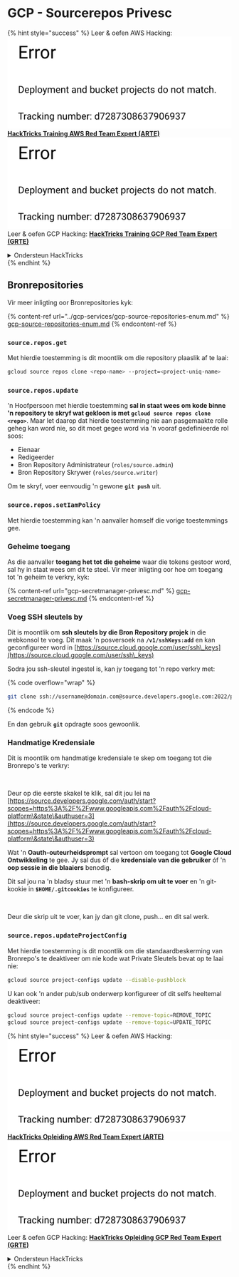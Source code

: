 # GCP - Sourcerepos Privesc

{% hint style="success" %}
Leer & oefen AWS Hacking:<img src="../../../.gitbook/assets/image (1) (1).png" alt="" data-size="line">[**HackTricks Training AWS Red Team Expert (ARTE)**](https://training.hacktricks.xyz/courses/arte)<img src="../../../.gitbook/assets/image (1) (1).png" alt="" data-size="line">\
Leer & oefen GCP Hacking: <img src="../../../.gitbook/assets/image (2).png" alt="" data-size="line">[**HackTricks Training GCP Red Team Expert (GRTE)**<img src="../../../.gitbook/assets/image (2).png" alt="" data-size="line">](https://training.hacktricks.xyz/courses/grte)

<details>

<summary>Ondersteun HackTricks</summary>

* Kyk na die [**subskripsie planne**](https://github.com/sponsors/carlospolop)!
* **Sluit aan by die** 💬 [**Discord groep**](https://discord.gg/hRep4RUj7f) of die [**telegram groep**](https://t.me/peass) of **volg** ons op **Twitter** 🐦 [**@hacktricks\_live**](https://twitter.com/hacktricks\_live)**.**
* **Deel hacking truuks deur PRs in te dien na die** [**HackTricks**](https://github.com/carlospolop/hacktricks) en [**HackTricks Cloud**](https://github.com/carlospolop/hacktricks-cloud) github repos.

</details>
{% endhint %}

## Bronrepositories

Vir meer inligting oor Bronrepositories kyk:

{% content-ref url="../gcp-services/gcp-source-repositories-enum.md" %}
[gcp-source-repositories-enum.md](../gcp-services/gcp-source-repositories-enum.md)
{% endcontent-ref %}

### `source.repos.get`

Met hierdie toestemming is dit moontlik om die repository plaaslik af te laai:
```bash
gcloud source repos clone <repo-name> --project=<project-uniq-name>
```
### `source.repos.update`

'n Hoofpersoon met hierdie toestemming **sal in staat wees om kode binne 'n repository te skryf wat gekloon is met `gcloud source repos clone <repo>`**. Maar let daarop dat hierdie toestemming nie aan pasgemaakte rolle geheg kan word nie, so dit moet gegee word via 'n vooraf gedefinieerde rol soos:

* Eienaar
* Redigeerder
* Bron Repository Administrateur (`roles/source.admin`)
* Bron Repository Skrywer (`roles/source.writer`)

Om te skryf, voer eenvoudig 'n gewone **`git push`** uit.

### `source.repos.setIamPolicy`

Met hierdie toestemming kan 'n aanvaller homself die vorige toestemmings gee.

### Geheime toegang

As die aanvaller **toegang het tot die geheime** waar die tokens gestoor word, sal hy in staat wees om dit te steel. Vir meer inligting oor hoe om toegang tot 'n geheim te verkry, kyk:

{% content-ref url="gcp-secretmanager-privesc.md" %}
[gcp-secretmanager-privesc.md](gcp-secretmanager-privesc.md)
{% endcontent-ref %}

### Voeg SSH sleutels by

Dit is moontlik om **ssh sleutels by die Bron Repository projek** in die webkonsol te voeg. Dit maak 'n posversoek na **`/v1/sshKeys:add`** en kan geconfigureer word in [https://source.cloud.google.com/user/ssh\_keys](https://source.cloud.google.com/user/ssh\_keys)

Sodra jou ssh-sleutel ingestel is, kan jy toegang tot 'n repo verkry met:

{% code overflow="wrap" %}
```bash
git clone ssh://username@domain.com@source.developers.google.com:2022/p/<proj-name>/r/<repo-name>
```
{% endcode %}

En dan gebruik **`git`** opdragte soos gewoonlik.

### Handmatige Kredensiale

Dit is moontlik om handmatige kredensiale te skep om toegang tot die Bronrepo's te verkry:

<figure><img src="../../../.gitbook/assets/image (324).png" alt=""><figcaption></figcaption></figure>

Deur op die eerste skakel te klik, sal dit jou lei na [https://source.developers.google.com/auth/start?scopes=https%3A%2F%2Fwww.googleapis.com%2Fauth%2Fcloud-platform\&state\&authuser=3](https://source.developers.google.com/auth/start?scopes=https%3A%2F%2Fwww.googleapis.com%2Fauth%2Fcloud-platform\&state\&authuser=3)

Wat 'n **Oauth-outeurheidsprompt** sal vertoon om toegang tot **Google Cloud Ontwikkeling** te gee. Jy sal dus óf die **kredensiale van die gebruiker** óf 'n **oop sessie in die blaaiers** benodig.

Dit sal jou na 'n bladsy stuur met 'n **bash-skrip om uit te voer** en 'n git-kookie in **`$HOME/.gitcookies`** te konfigureer.

<figure><img src="../../../.gitbook/assets/image (323).png" alt=""><figcaption></figcaption></figure>

Deur die skrip uit te voer, kan jy dan git clone, push... en dit sal werk.

### `source.repos.updateProjectConfig`

Met hierdie toestemming is dit moontlik om die standaardbeskerming van Bronrepo's te deaktiveer om nie kode wat Private Sleutels bevat op te laai nie:
```bash
gcloud source project-configs update --disable-pushblock
```
U kan ook 'n ander pub/sub onderwerp konfigureer of dit selfs heeltemal deaktiveer:
```bash
gcloud source project-configs update --remove-topic=REMOVE_TOPIC
gcloud source project-configs update --remove-topic=UPDATE_TOPIC
```
{% hint style="success" %}
Leer & oefen AWS Hacking:<img src="../../../.gitbook/assets/image (1) (1).png" alt="" data-size="line">[**HackTricks Opleiding AWS Red Team Expert (ARTE)**](https://training.hacktricks.xyz/courses/arte)<img src="../../../.gitbook/assets/image (1) (1).png" alt="" data-size="line">\
Leer & oefen GCP Hacking: <img src="../../../.gitbook/assets/image (2).png" alt="" data-size="line">[**HackTricks Opleiding GCP Red Team Expert (GRTE)**<img src="../../../.gitbook/assets/image (2).png" alt="" data-size="line">](https://training.hacktricks.xyz/courses/grte)

<details>

<summary>Ondersteun HackTricks</summary>

* Kyk na die [**subskripsie planne**](https://github.com/sponsors/carlospolop)!
* **Sluit aan by die** 💬 [**Discord groep**](https://discord.gg/hRep4RUj7f) of die [**telegram groep**](https://t.me/peass) of **volg** ons op **Twitter** 🐦 [**@hacktricks\_live**](https://twitter.com/hacktricks\_live)**.**
* **Deel hacking truuks deur PRs in te dien na die** [**HackTricks**](https://github.com/carlospolop/hacktricks) en [**HackTricks Cloud**](https://github.com/carlospolop/hacktricks-cloud) github repos.

</details>
{% endhint %}

